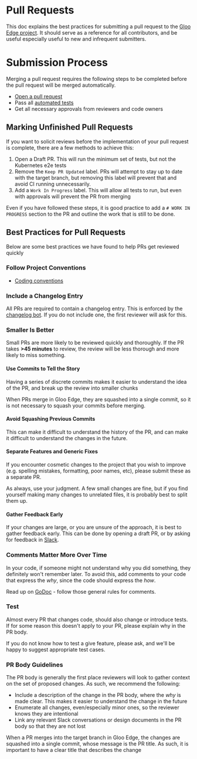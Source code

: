 # Pull Requests

This doc explains the best practices for submitting a pull request to the [Gloo Edge project](https://github.com/solo-io/gloo).
It should serve as a reference for all contributors, and be useful especially useful to new and infrequent submitters.

# Submission Process
Merging a pull request requires the following steps to be completed before the pull request will be merged automatically.

- [Open a pull request](https://help.github.com/articles/about-pull-requests/)
- Pass all [automated tests](automation.md)
- Get all necessary approvals from reviewers and code owners

## Marking Unfinished Pull Requests
If you want to solicit reviews before the implementation of your pull request is complete, there are a few methods to achieve this:

1. Open a Draft PR. This will run the minimum set of tests, but not the Kubernetes e2e tests
2. Remove the `Keep PR Updated` label. PRs will attempt to stay up to date with the target branch, but removing this label will prevent that and avoid CI running unnecessarily.
3. Add a `Work In Progress` label. This will allow all tests to run, but even with approvals will prevent the PR from merging

Even if you have followed these steps, it is good practice to add a `# WORK IN PROGRESS` section to the PR and outline the work that is still to be done.

## Best Practices for Pull Requests
Below are some best practices we have found to help PRs get reviewed quickly

### Follow Project Conventions
* [Coding conventions](conventions.md)

### Include a Changelog Entry
All PRs are required to contain a changelog entry. This is enforced by the [changelog bot](automation.md). If you do not include one, the first reviewer will ask for this.

### Smaller Is Better
Small PRs are more likely to be reviewed quickly and thoroughly. If the PR takes **>45 minutes** to review, the review will be less thorough and more likely to miss something.

#### Use Commits to Tell the Story
Having a series of discrete commits makes it easier to understand the idea of the PR, and break up the review into smaller chunks

When PRs merge in Gloo Edge, they are squashed into a single commit, so it is not necessary to squash your commits before merging.

#### Avoid Squashing Previous Commits
This can make it difficult to understand the history of the PR, and can make it difficult to understand the changes in the future.

#### Separate Features and Generic Fixes
If you encounter cosmetic changes to the project that you wish to improve (e.g. spelling mistakes, formatting, poor names, etc), please submit these as a separate PR.

As always, use your judgment. A few small changes are fine, but if you find yourself making many changes to unrelated files, it is probably best to split them up.

#### Gather Feedback Early
If your changes are large, or you are unsure of the approach, it is best to gather feedback early. This can be done by opening a draft PR, or by asking for feedback in [Slack](https://slack.solo.io/).

### Comments Matter More Over Time
In your code, if someone might not understand why you did something, they definitely won't remember later. To avoid this, add comments to your code that express the *why*, since the code should express the *how*.

Read up on [GoDoc](https://blog.golang.org/godoc-documenting-go-code) - follow those general rules for comments.

### Test
Almost every PR that changes code, should also change or introduce tests. If for some reason this doesn't apply to your PR, please explain why in the PR body.

If you do not know how to test a give feature, please ask, and we'll be happy to suggest appropriate test cases.

### PR Body Guidelines
The PR body is generally the first place reviewers will look to gather context on the set of proposed changes. As such, we recommend the following:
- Include a description of the change in the PR body, where the *why* is made clear. This makes it easier to understand the change in the future
- Enumerate all changes, even/especially minor ones, so the reviewer knows they are intentional
- Link any relevant Slack conversations or design documents in the PR body so that they are not lost

When a PR merges into the target branch in Gloo Edge, the changes are squashed into a single commit, whose message is the PR title. As such, it is important to have a clear title that describes the change